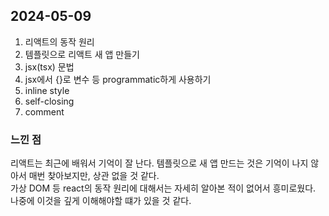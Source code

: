 ## 2024-05-09
1. 리액트의 동작 원리
2. 템플릿으로 리액트 새 앱 만들기
3. jsx(tsx) 문법
4. jsx에서 {}로 변수 등 programmatic하게 사용하기
5. inline style
6. self-closing
7. comment

### 느낀 점
리액트는 최근에 배워서 기억이 잘 난다. 템플릿으로 새 앱 만드는 것은 기억이 나지 않아서 매번 찾아보지만, 상관 없을 것 같다.  
가상 DOM 등 react의 동작 원리에 대해서는 자세히 알아본 적이 없어서 흥미로웠다. 나중에 이것을 깊게 이해해야할 떄가 있을 것 같다.